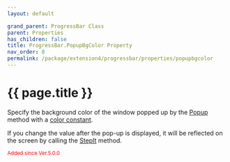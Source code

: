 ```yaml
---
layout: default

grand_parent: ProgressBar Class
parent: Properties
has_children: false
title: ProgressBar.PopupBgColor Property
nav_order: 8
permalink: /package/extension4/progressbar/properties/popupbgcolor
---
```

# {{ page.title }}

Specify the background color of the window popped up by the <a href="/package/extension4/progressbar/methods/popup">Popup</a> method with a <a href="/base/color">color constant</a>.

If you change the value after the pop-up is displayed, it will be reflected on the screen by calling the <a href="/package/extension4/progressbar/methods/stepit">StepIt</a> method.

<small><span style="color:red">Added since Ver.5.0.0</span></small>